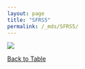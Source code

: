```yaml
---
layout: page
title: "SFRS5"
permalink: /_mds/SFRS5/
---
```


![](../../algns0/5HSAA097407_aln_report.png?raw=true)

[Back to Table](../../display)